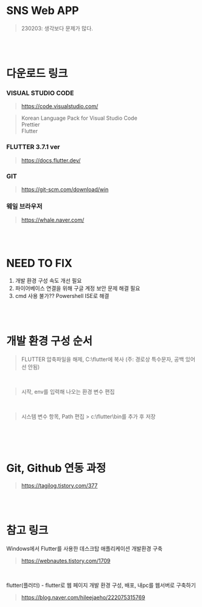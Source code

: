 # <b>SNS Web APP</b>
> 230203: 생각보다 문제가 많다.

<br>
<br>

# <b>다운로드 링크</b>
### <b>VISUAL STUDIO CODE</b>
> https://code.visualstudio.com/

> Korean Language Pack for Visual Studio Code <br>
> Prettier <br>
> Flutter <br>

### <b>FLUTTER 3.7.1 ver</b>
> https://docs.flutter.dev/

### <b>GIT</b>
> https://git-scm.com/download/win

### <b>웨일 브라우저</b>
> https://whale.naver.com/

<br>
<br>

# <b>NEED TO FIX</b>
1. 개발 환경 구성 속도 개선 필요
2. 파이어베이스 연결을 위해 구글 계정 보안 문제 해결 필요
3. cmd 사용 불가?? Powershell ISE로 해결

<br>
<br>

# <b>개발 환경 구성 순서</b>

> FLUTTER 압축파일을 해제, C:\flutter에 복사 (주: 경로상 특수문자, 공백 있어선 안됨)
<br>

> 시작, env를 입력해 나오는 환경 변수 편집
<br>

> 시스템 변수 항목, Path 편집 > c:\flutter\bin를 추가 후 저장
<br>


<br>
<br>

# Git, Github 연동 과정
> https://tagilog.tistory.com/377

<br>
<br>

# <b>참고 링크</b>
Windows에서 Flutter를 사용한 데스크탑 애플리케이션 개발환경 구축<br>
> https://webnautes.tistory.com/1709

<br>

flutter(플러터) - flutter로 웹 페이지 개발 환경 구성, 배포, 내pc를 웹서버로 구축하기<br>
> https://blog.naver.com/hileejaeho/222075315769
